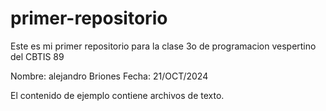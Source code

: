 # primer-repositorio

Este es mi primer repositorio para la clase
3o de programacion vespertino del CBTIS 89

Nombre: alejandro Briones
Fecha: 21/OCT/2024

El contenido de ejemplo contiene archivos de texto.
